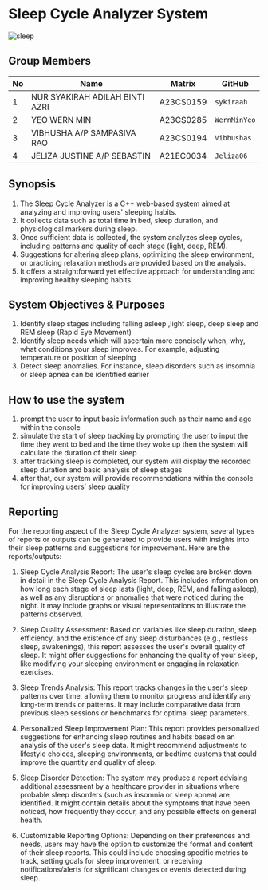 # Sleep Cycle Analyzer System
![sleep](https://github.com/jjn7702/SECJ1023-PT2/assets/147988542/cd094349-78c5-44d1-8cb2-f05f532d8ff8)


## Group Members

| No | Name                               | Matrix    | GitHub       |
|----|------------------------------------|-----------|--------------|
| 1  | NUR SYAKIRAH ADILAH BINTI AZRI     | A23CS0159 | `sykiraah`   |
| 2  | YEO WERN MIN                       | A23CS0285 | `WernMinYeo` |
| 3  | VIBHUSHA A/P SAMPASIVA RAO         | A23CS0194 | `Vibhushas`  |
| 4  | JELIZA JUSTINE A/P SEBASTIN        | A21EC0034 | `Jeliza06`   |


## Synopsis
1. The Sleep Cycle Analyzer is a C++ web-based system aimed at analyzing and improving users' sleeping habits.
2. It collects data such as total time in bed, sleep duration, and physiological markers during sleep.
3. Once sufficient data is collected, the system analyzes sleep cycles, including patterns and quality of each stage (light, deep, REM).
4. Suggestions for altering sleep plans, optimizing the sleep environment, or practicing relaxation methods are provided based on the analysis.
5. It offers a straightforward yet effective approach for understanding and improving healthy sleeping habits.

## System Objectives & Purposes
1. Identify sleep stages including falling asleep ,light sleep, deep sleep and REM sleep (Rapid Eye Movement)
2. Identify sleep needs which will ascertain more concisely when, why, what conditions your sleep improves. For example, adjusting temperature or position of sleeping
3. Detect sleep anomalies. For instance, sleep disorders such as insomnia or sleep apnea can be identified earlier

## How to use the system
1. prompt the user to input basic information such as their name and age within the console
2. simulate the start of sleep tracking by prompting the user to input the time they went to bed and the time they woke up then the system will calculate the 
   duration of their sleep
3. after tracking sleep is completed,  our system will display the recorded sleep duration and basic analysis of sleep stages
4. after that, our system will provide recommendations within the console for improving users’ sleep quality

## Reporting
For the reporting aspect of the Sleep Cycle Analyzer system, several types of reports or outputs can be generated to provide users with insights into their sleep patterns and suggestions for improvement. Here are the reports/outputs: 

1. Sleep Cycle Analysis Report: The user's sleep cycles are broken down in detail in the Sleep Cycle Analysis Report. This includes information on how long each stage of sleep lasts (light, deep, REM, and falling asleep), as well as any disruptions or anomalies that were noticed during the night. It may include graphs or visual representations to illustrate the patterns observed. 

2. Sleep Quality Assessment: Based on variables like sleep duration, sleep efficiency, and the existence of any sleep disturbances (e.g., restless sleep, awakenings), this report assesses the user's overall quality of sleep. It might offer suggestions for enhancing the quality of your sleep, like modifying your sleeping environment or engaging in relaxation exercises. 

3. Sleep Trends Analysis: This report tracks changes in the user's sleep patterns over time, allowing them to monitor progress and identify any long-term trends or patterns. It may include comparative data from previous sleep sessions or benchmarks for optimal sleep parameters. 

4. Personalized Sleep Improvement Plan: This report provides personalized suggestions for enhancing sleep routines and habits based on an analysis of the user's sleep data. It might recommend adjustments to lifestyle choices, sleeping environments, or bedtime customs that could improve the quantity and quality of sleep. 

5. Sleep Disorder Detection: The system may produce a report advising additional assessment by a healthcare provider in situations where probable sleep disorders (such as insomnia or sleep apnea) are identified. It might contain details about the symptoms that have been noticed, how frequently they occur, and any possible effects on general health. 

6. Customizable Reporting Options: Depending on their preferences and needs, users may have the option to customize the format and content of their sleep reports. This could include choosing specific metrics to track, setting goals for sleep improvement, or receiving notifications/alerts for significant changes or events detected during sleep. 
